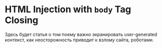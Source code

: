 # HTML Injection with `body` Tag Closing

Здесь будет статья о том поему важно экранировать user-generated контекст, как неосторожность приводит к взлому сайта, роботами.
